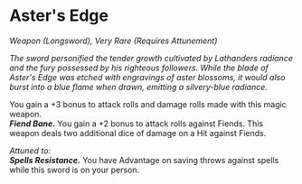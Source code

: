 # Aster's Edge
*Weapon (Longsword), Very Rare (Requires Attunement)*

*The sword personified the tender growth cultivated by Lathanders radiance and the fury possessed by his righteous followers. While the blade of Aster's Edge was etched with engravings of aster blossoms, it would also burst into a blue flame when drawn, emitting a silvery-blue radiance.*

You gain a +3 bonus to attack rolls and damage rolls made with this magic weapon.  
***Fiend Bane.*** You gain a +2 bonus to attack rolls against Fiends. This weapon deals two additional dice of damage on a Hit against Fiends.  

*Attuned to:*  
***Spells Resistance.*** You have Advantage on saving throws against spells while this sword is on your person.